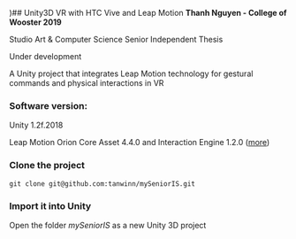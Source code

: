 )## Unity3D VR with HTC Vive and Leap Motion
__Thanh Nguyen - College of Wooster 2019__

Studio Art & Computer Science Senior Independent Thesis

Under development 

A Unity project that integrates Leap Motion technology for gestural commands and physical interactions in VR

### Software version:

Unity 1.2f.2018

Leap Motion Orion Core Asset 4.4.0 and Interaction Engine 1.2.0 ([more](https://developer.leapmotion.com/unity/#5436356))


### Clone the project
```git clone git@github.com:tanwinn/mySeniorIS.git```

### Import it into Unity
Open the folder *mySeniorIS* as a new Unity 3D project

